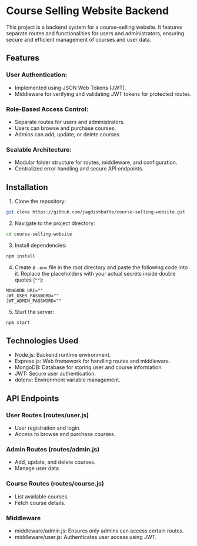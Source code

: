 # Course Selling Website Backend

This project is a backend system for a course-selling website. It features separate routes and functionalities for users and administrators, ensuring secure and efficient management of courses and user data.

## Features
### User Authentication:
- Implemented using JSON Web Tokens (JWT).
- Middleware for verifying and validating JWT tokens for protected routes.

### Role-Based Access Control:
- Separate routes for users and administrators.
- Users can browse and purchase courses.
- Admins can add, update, or delete courses.

### Scalable Architecture:
- Modular folder structure for routes, middleware, and configuration.
- Centralized error handling and secure API endpoints.

## Installation
1. Clone the repository:
```bash
git clone https://github.com/jagdishbutte/course-selling-website.git
```
2. Navigate to the project directory:
```bash
cd course-selling-website
```
3. Install dependencies:
```bash
npm install
```

4. Create a `.env` file in the root directory and paste the following code into it. Replace the placeholders with your actual secrets inside double quotes (`""`):

```.env
MONGODB_URI=""
JWT_USER_PASSWORD=""
JWT_ADMIN_PASSWORD=""
```

5. Start the server:
```bash
npm start
```

## Technologies Used
- Node.js: Backend runtime environment.
- Express.js: Web framework for handling routes and middleware.
- MongoDB: Database for storing user and course information.
- JWT: Secure user authentication.
- dotenv: Environment variable management.


## API Endpoints
### User Routes (routes/user.js)
- User registration and login.
- Access to browse and purchase courses.

### Admin Routes (routes/admin.js)
- Add, update, and delete courses.
- Manage user data.

### Course Routes (routes/course.js)
- List available courses.
- Fetch course details.

### Middleware
- middleware/admin.js: Ensures only admins can access certain routes.
- middleware/user.js: Authenticates user access using JWT.
